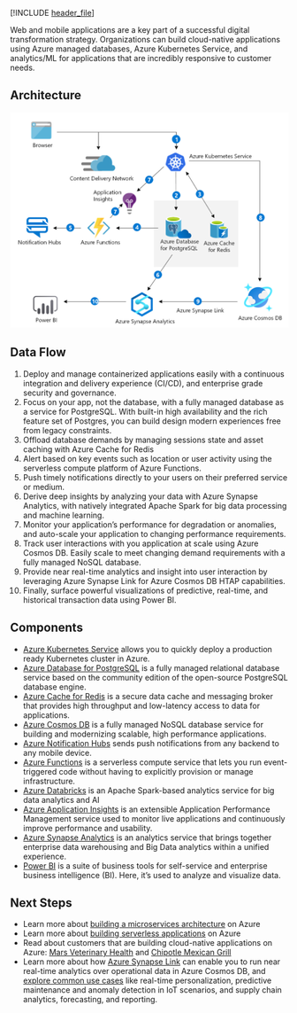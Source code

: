


[!INCLUDE [header_file](../../../includes/sol-idea-header.md)]

Web and mobile applications are a key part of a successful digital transformation strategy. Organizations can build cloud-native applications using Azure managed databases, Azure Kubernetes Service, and analytics/ML for applications that are incredibly responsive to customer needs.

## Architecture

![Architecture Diagram](../media/cloud-native-apps.png)

## Data Flow

1. Deploy and manage containerized applications easily with a continuous integration and delivery experience (CI/CD), and enterprise grade security and governance.
2. Focus on your app, not the database, with a fully managed database as a service for PostgreSQL. With built-in high availability and the rich feature set of Postgres, you can build design modern experiences free from legacy constraints.
3. Offload database demands by managing sessions state and asset caching with Azure Cache for Redis
4. Alert based on key events such as location or user activity using the serverless compute platform of Azure Functions.
5. Push timely notifications directly to your users on their preferred service or medium.
6. Derive deep insights by analyzing your data with Azure Synapse Analytics, with natively integrated Apache Spark for big data processing and machine learning.
7. Monitor your application’s performance for degradation or anomalies, and auto-scale your application to changing performance requirements.
8. Track user interactions with you application at scale using Azure Cosmos DB. Easily scale to meet changing demand requirements with a fully managed NoSQL database.
9. Provide near real-time analytics and insight into user interaction by leveraging Azure Synapse Link for Azure Cosmos DB HTAP capabilities.
10.	Finally, surface powerful visualizations of predictive, real-time, and historical transaction data using Power BI.

## Components

- [Azure Kubernetes Service](/azure/aks/intro-kubernetes) allows you to quickly deploy a production ready Kubernetes cluster in Azure.
- [Azure Database for PostgreSQL](/azure/postgresql/overview) is a fully managed relational database service based on the community edition of the open-source PostgreSQL database engine.
- [Azure Cache for Redis](/azure/azure-cache-for-redis/cache-overview) is a secure data cache and messaging broker that provides high throughput and low-latency access to data for applications.
- [Azure Cosmos DB](/azure/cosmos-db/introduction) is a fully managed NoSQL database service for building and modernizing scalable, high performance applications.
- [Azure Notification Hubs](/azure/notification-hubs/notification-hubs-push-notification-overview) sends push notifications from any backend to any mobile device.
- [Azure Functions](/azure/azure-functions/functions-overview) is a serverless compute service that lets you run event-triggered code without having to explicitly provision or manage infrastructure.
- [Azure Databricks](/azure/databricks/scenarios/what-is-azure-databricks) is an Apache Spark-based analytics service for big data analytics and AI
- [Azure Application Insights](/azure/azure-monitor/app/app-insights-overview) is an extensible Application Performance Management service used to monitor live applications and continuously improve performance and usability.
- [Azure Synapse Analytics](/azure/synapse-analytics/sql-data-warehouse/sql-data-warehouse-overview-what-is) is an analytics service that brings together enterprise data warehousing and Big Data analytics within a unified experience.
- [Power BI](/power-bi/fundamentals/power-bi-overview) is a suite of business tools for self-service and enterprise business intelligence (BI). Here, it’s used to analyze and visualize data.

## Next Steps

- Learn more about [building a microservices architecture](../../microservices/index.md) on Azure
- Learn more about [building serverless applications](../../serverless/code.yml) on Azure
- Read about customers that are building cloud-native applications on Azure: [Mars Veterinary Health](https://customers.microsoft.com/story/815549-pet-care-leader-turns-monolith-app-into-a-global-distributed-solution-on-azure) and [Chipotle Mexican Grill](https://customers.microsoft.com/story/787157-chipotle-retailers-azure)
- Learn more about how [Azure Synapse Link](/azure/cosmos-db/synapse-link) can enable you to run near real-time analytics over operational data in Azure Cosmos DB, and [explore common use cases](/azure/cosmos-db/synapse-link-use-cases) like real-time personalization, predictive maintenance and anomaly detection in IoT scenarios, and supply chain analytics, forecasting, and reporting.